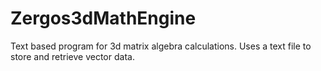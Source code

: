 # Zergos3dMathEngine
Text based program for 3d matrix algebra calculations. Uses a text file to store and retrieve vector data.
